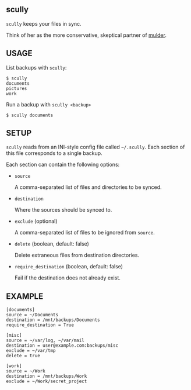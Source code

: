 scully
------

`scully` keeps your files in sync.

Think of her as the more conservative, skeptical partner of
[mulder](https://github.com/djl/mulder).



USAGE
-----

List backups with `scully`:

    $ scully
    documents
    pictures
    work


Run a backup with `scully <backup>`

    $ scully documents



SETUP
-----

`scully` reads from an INI-style config file called `~/.scully`. Each
section of this file corresponds to a single backup.

Each section can contain the following options:


* `source`

  A comma-separated list of files and directories to be synced.

* `destination`

  Where the sources should be synced to.

* `exclude` (optional)

  A comma-separated list of files to be ignored from `source`.

* `delete` (boolean, default: false)

  Delete extraneous files from destination directories.

* `require_destination` (boolean, default: false)

  Fail if the destination does not already exist.



EXAMPLE
-------

    [documents]
    source = ~/Documents
    destination = /mnt/backups/Documents
    require_destination = True

    [misc]
    source = ~/var/log, ~/var/mail
    destination = user@example.com:backups/misc
    exclude = ~/var/tmp
    delete = true

    [work]
    source = ~/Work
    destination = /mnt/backups/Work
    exclude = ~/Work/secret_project
